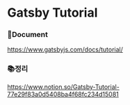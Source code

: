 # Gatsby Tutorial

### 📝Document

https://www.gatsbyjs.com/docs/tutorial/

### 📚정리

https://www.notion.so/Gatsby-Tutorial-77e29f83a0d5408ba4f68fc234d15081
